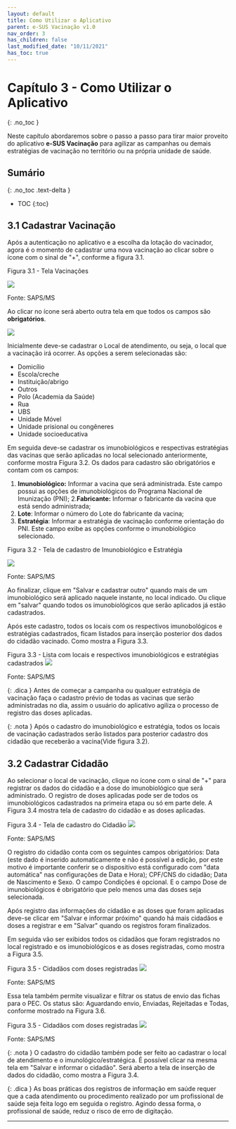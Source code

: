 ```yaml
---
layout: default
title: Como Utilizar o Aplicativo
parent: e-SUS Vacinação v1.0
nav_order: 3
has_children: false
last_modified_date: "10/11/2021"
has_toc: true
---
```


# Capítulo 3 - Como Utilizar o Aplicativo
{: .no_toc }

Neste capítulo abordaremos sobre o passo a passo para tirar maior proveito do aplicativo **e-SUS Vacinação** para agilizar as campanhas ou demais estratégias de vacinação no território ou na própria unidade de saúde. 

## Sumário
{: .no_toc .text-delta }

- TOC
{:toc}

## 3.1 Cadastrar Vacinação

Após a autenticação no aplicativo e a escolha da lotação do vacinador, agora é o momento de cadastrar uma nova vacinação ao clicar sobre o ícone com o sinal de "+", conforme a figura 3.1.

Figura 3.1 - Tela Vacinações

![](media/image_3.jpeg)

Fonte: SAPS/MS


Ao clicar no ícone será aberto outra tela em que todos os campos são **obrigatórios**. 

![](media/image_4.jpeg)

Inicialmente deve-se cadastrar o Local de atendimento, ou seja, o local que a vacinação irá ocorrer. As opções a serem selecionadas são: 
- Domicílio
- Escola/creche
- Instituição/abrigo
- Outros 
- Polo (Academia da Saúde)
- Rua
- UBS
- Unidade Móvel
- Unidade prisional ou congêneres
- Unidade socioeducativa

Em seguida deve-se cadastrar os imunobiológicos e respectivas estratégias das vacinas que serão aplicadas no local selecionado anteriormente, conforme mostra Figura 3.2. Os dados para cadastro são obrigatórios e contam com os campos:
1. **Imunobiológico:** Informar a vacina que será administrada. Este campo possui as opções de imunobiológicos do Programa Nacional de Imunização (PNI);
2.**Fabricante:** Informar o fabricante da vacina que está sendo administrada;
3. **Lote**: Informar o número do Lote do fabricante da vacina;
4. **Estratégia**: Informar a estratégia de vacinação conforme orientação do PNI. Este campo exibe as opções conforme o imunobiológico selecionado.

Figura 3.2 - Tela de cadastro de Imunobiológico e Estratégia

![](media/image_5.jpeg)

Fonte: SAPS/MS

Ao finalizar, clique em "Salvar e cadastrar outro" quando mais de um imunobiológico será aplicado naquele instante, no local indicado. Ou clique em "salvar" quando todos os imunobiológicos que serão aplicados já estão cadastrados.

Após este cadastro, todos os locais com os respectivos imunobológicos e estratégias cadastrados, ficam listados para inserção posterior dos dados do cidadão vacinado. Como mostra a Figura 3.3.

Figura 3.3 - Lista com locais e respectivos imunobiológicos e estratégias cadastrados
![](media/image_6.jpeg)

Fonte: SAPS/MS


{: .dica } 
Antes de começar a campanha ou qualquer estratégia de vacinação faça o cadastro prévio de todas as vacinas que serão administradas no dia, assim o usuário do aplicativo agiliza o processo de registro das doses aplicadas. 

{: .nota } 
Após o cadastro do imunobiológico e estratégia, todos os locais de vacinação cadastrados serão listados para posterior cadastro dos cidadão que receberão a vacina(Vide figura 3.2). 

## 3.2 Cadastrar Cidadão

Ao selecionar o local de vacinação, clique no ícone com o sinal de "+" para registrar os dados do cidadão e a dose do imunobiológico que será administrado.
O registro de doses aplicadas pode ser de todos os imunobiológicos cadastrados na primeira etapa ou só em parte dele. A Figura 3.4 mostra tela de cadastro do cidadão e as doses aplicadas.



Figura 3.4 - Tela de cadastro do Cidadão
![](media/image_7.png)

Fonte: SAPS/MS


O registro do cidadão conta com os seguintes campos obrigatórios: Data (este dado é inserido automaticamente e não é possível a edição, por este motivo é importante conferir se o dispositivo está configurado com "data automática" nas configurações de Data e Hora); CPF/CNS do cidadão; Data de Nascimento e Sexo. O campo Condições é opcional. E o campo Dose de imunobiológicos é obrigatório que pelo menos uma das doses seja selecionada.


Após registro das informações do cidadão e as doses que foram aplicadas deve-se clicar em "Salvar e informar próximo" quando há mais cidadãos e doses a registrar e em "Salvar" quando os registros foram finalizados. 

Em seguida vão ser exibidos todos os cidadãos que foram registrados no local registrado e os imunobiológicos e as doses registradas, como mostra a Figura 3.5.

Figura 3.5 - Cidadãos com doses registradas 
![](media/image_8.png)

Fonte: SAPS/MS

Essa tela também permite visualizar e filtrar os status de envio das fichas para o PEC. Os status são: Aguardando envio, Enviadas, Rejeitadas e Todas, conforme mostrado na Figura 3.6.


Figura 3.5 - Cidadãos com doses registradas 
![](media/image_9.png)

Fonte: SAPS/MS


{: .nota } 
O cadastro do cidadão também pode ser feito ao cadastrar o local de atendimento e o imunológico/estratégica. É possível clicar na mesma tela em "Salvar e informar o cidadão". Será aberto a tela de inserção de dados do cidadão, como mostra a Figura 3.4.


{: .dica }
As boas práticas dos registros de informação em saúde requer que a cada atendimento ou procedimento realizado por um profissional de saúde seja feita logo em seguida o registro. Agindo dessa forma, o profissional de saúde, reduz o risco de erro de digitação. 

---

